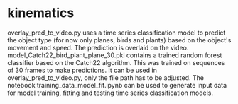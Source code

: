 # kinematics
overlay_pred_to_video.py uses a time series classification model to predict the object type (for now only planes, birds and plants) based on the object's movement and speed. The prediction is overlaid on the video.
model_Catch22_bird_plant_plane_30.pkl contains a trained random forest classifier based on the Catch22 algorithm. This was trained on sequences of 30 frames to make predictions. It can be used in overlay_pred_to_video.py, only the file path has to be adjusted.
The notebook training_data_model_fit.ipynb can be used to generate input data for model training, fitting and testing time series classification models.
